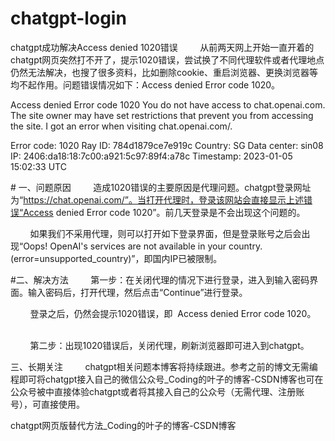 # chatgpt-login
chatgpt成功解决Access denied 1020错误
​
        从前两天网上开始一直开着的chatgpt网页突然打不开了，提示1020错误，尝试换了不同代理软件或者代理地点仍然无法解决，也搜了很多资料，比如删除cookie、重启浏览器、更换浏览器等均不起作用。问题错误情况如下：Access denied Error code 1020。

Access denied Error code 1020
You do not have access to chat.openai.com.
The site owner may have set restrictions that prevent you from accessing the site.
I got an error when visiting chat.openai.com/.
 
Error code: 1020
Ray ID: 784d1879ce7e919c
Country: SG
Data center: sin08
IP: 2406:da18:18:7c00:a921:5c97:89f4:a78c
Timestamp: 2023-01-05 15:02:33 UTC


# 一、问题原因
        造成1020错误的主要原因是代理问题。chatgpt登录网址为“https://chat.openai.com/”。当打开代理时，登录该网站会直接显示上述错误“Access denied Error code 1020”。前几天登录是不会出现这个问题的。

        如果我们不采用代理，则可以打开如下登录界面，但是登录账号之后会出现“Oops! OpenAI's services are not available in your country. (error=unsupported_country)”，即国内IP已被限制。
​​




#二、解决方法
        第一步：在关闭代理的情况下进行登录，进入到输入密码界面。输入密码后，打开代理，然后点击“Continue”进行登录。



        登录之后，仍然会提示1020错误，即  Access denied Error code 1020。       

        第二步：出现1020错误后，关闭代理，刷新浏览器即可进入到chatgpt。

三、长期关注
        chatgpt相关问题本博客将持续跟进。参考之前的博文无需编程即可将chatgpt接入自己的微信公众号_Coding的叶子的博客-CSDN博客也可在公众号被中直接体验chatgpt或者将其接入自己的公众号（无需代理、注册账号），可直接使用。

chatgpt网页版替代方法_Coding的叶子的博客-CSDN博客

        
